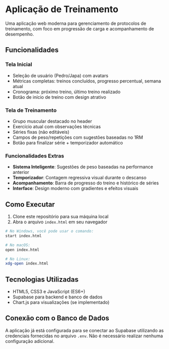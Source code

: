 # Aplicação de Treinamento

Uma aplicação web moderna para gerenciamento de protocolos de treinamento, com foco em progressão de carga e acompanhamento de desempenho.

## Funcionalidades

### Tela Inicial
- Seleção de usuário (Pedro/Japa) com avatars
- Métricas completas: treinos concluídos, progresso percentual, semana atual
- Cronograma: próximo treino, último treino realizado
- Botão de início de treino com design atrativo

### Tela de Treinamento
- Grupo muscular destacado no header
- Exercício atual com observações técnicas
- Séries fixas (não editáveis)
- Campos de peso/repetições com sugestões baseadas no 1RM
- Botão para finalizar série + temporizador automático

### Funcionalidades Extras
- **Sistema Inteligente**: Sugestões de peso baseadas na performance anterior
- **Temporizador**: Contagem regressiva visual durante o descanso
- **Acompanhamento**: Barra de progresso do treino e histórico de séries
- **Interface**: Design moderno com gradientes e efeitos visuais

## Como Executar

1. Clone este repositório para sua máquina local
2. Abra o arquivo `index.html` em seu navegador

```bash
# No Windows, você pode usar o comando:
start index.html

# No macOS:
open index.html

# No Linux:
xdg-open index.html
```

## Tecnologias Utilizadas

- HTML5, CSS3 e JavaScript (ES6+)
- Supabase para backend e banco de dados
- Chart.js para visualizações (se implementado)

## Conexão com o Banco de Dados

A aplicação já está configurada para se conectar ao Supabase utilizando as credenciais fornecidas no arquivo `.env`.
Não é necessário realizar nenhuma configuração adicional.
